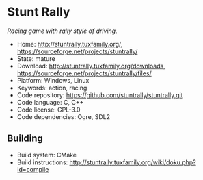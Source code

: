 # Stunt Rally

_Racing game with rally style of driving._

- Home: http://stuntrally.tuxfamily.org/, https://sourceforge.net/projects/stuntrally/
- State: mature 
- Download: http://stuntrally.tuxfamily.org/downloads, https://sourceforge.net/projects/stuntrally/files/
- Platform: Windows, Linux
- Keywords: action, racing
- Code repository: https://github.com/stuntrally/stuntrally.git
- Code language: C, C++
- Code license: GPL-3.0
- Code dependencies: Ogre, SDL2

## Building

- Build system: CMake
- Build instructions: http://stuntrally.tuxfamily.org/wiki/doku.php?id=compile
